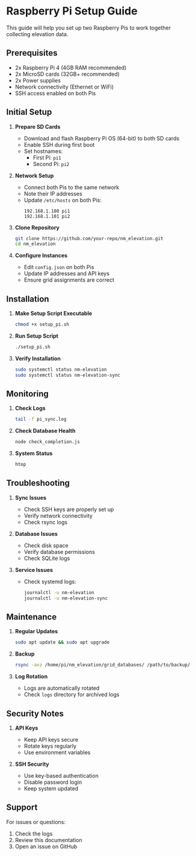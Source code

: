 # Raspberry Pi Setup Guide

This guide will help you set up two Raspberry Pis to work together collecting elevation data.

## Prerequisites

- 2x Raspberry Pi 4 (4GB RAM recommended)
- 2x MicroSD cards (32GB+ recommended)
- 2x Power supplies
- Network connectivity (Ethernet or WiFi)
- SSH access enabled on both Pis

## Initial Setup

1. **Prepare SD Cards**
   - Download and flash Raspberry Pi OS (64-bit) to both SD cards
   - Enable SSH during first boot
   - Set hostnames:
     - First Pi: `pi1`
     - Second Pi: `pi2`

2. **Network Setup**
   - Connect both Pis to the same network
   - Note their IP addresses
   - Update `/etc/hosts` on both Pis:
     ```
     192.168.1.100 pi1
     192.168.1.101 pi2
     ```

3. **Clone Repository**
   ```bash
   git clone https://github.com/your-repo/nm_elevation.git
   cd nm_elevation
   ```

4. **Configure Instances**
   - Edit `config.json` on both Pis
   - Update IP addresses and API keys
   - Ensure grid assignments are correct

## Installation

1. **Make Setup Script Executable**
   ```bash
   chmod +x setup_pi.sh
   ```

2. **Run Setup Script**
   ```bash
   ./setup_pi.sh
   ```

3. **Verify Installation**
   ```bash
   sudo systemctl status nm-elevation
   sudo systemctl status nm-elevation-sync
   ```

## Monitoring

1. **Check Logs**
   ```bash
   tail -f pi_sync.log
   ```

2. **Check Database Health**
   ```bash
   node check_completion.js
   ```

3. **System Status**
   ```bash
   htop
   ```

## Troubleshooting

1. **Sync Issues**
   - Check SSH keys are properly set up
   - Verify network connectivity
   - Check rsync logs

2. **Database Issues**
   - Check disk space
   - Verify database permissions
   - Check SQLite logs

3. **Service Issues**
   - Check systemd logs:
     ```bash
     journalctl -u nm-elevation
     journalctl -u nm-elevation-sync
     ```

## Maintenance

1. **Regular Updates**
   ```bash
   sudo apt update && sudo apt upgrade
   ```

2. **Backup**
   ```bash
   rsync -avz /home/pi/nm_elevation/grid_databases/ /path/to/backup/
   ```

3. **Log Rotation**
   - Logs are automatically rotated
   - Check `logs` directory for archived logs

## Security Notes

1. **API Keys**
   - Keep API keys secure
   - Rotate keys regularly
   - Use environment variables

2. **SSH Security**
   - Use key-based authentication
   - Disable password login
   - Keep system updated

## Support

For issues or questions:
1. Check the logs
2. Review this documentation
3. Open an issue on GitHub 
